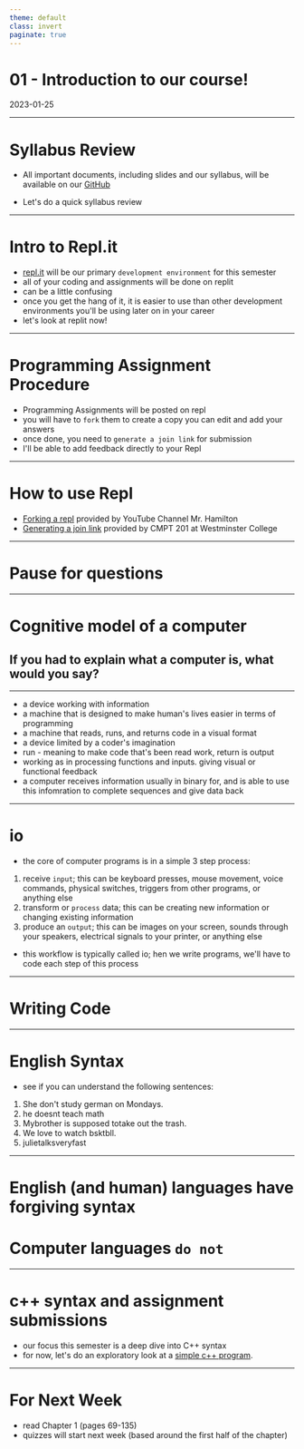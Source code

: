 ```yaml
---
theme: default
class: invert
paginate: true
---
```


# 01 - Introduction to our course!
2023-01-25

---

# Syllabus Review

- All important documents, including slides and our syllabus, will be available on our [GitHub](https://github.com/jonathan-chin/mec-cs)

- Let's do a quick syllabus review

---

# Intro to Repl.it

- [repl.it](https://replit.com) will be our primary `development environment` for this semester
- all of your coding and assignments will be done on replit
- can be a little confusing
- once you get the hang of it, it is easier to use than other development environments you'll be using later on in your career
- let's look at replit now!

---

# Programming Assignment Procedure

- Programming Assignments will be posted on repl
- you will have to `fork` them to create a copy you can edit and add your answers
- once done, you need to `generate a join link` for submission
- I'll be able to add feedback directly to your Repl

---

# How to use Repl

- [Forking a repl](https://www.youtube.com/watch?v=dJSWW2uDx5Y) provided by YouTube Channel Mr. Hamilton
- [Generating a join link](https://cs.westminstercollege.edu/cmpt201/repl.it.html#:~:text=Working%20together%20on,window%20in%20Zoom) provided by CMPT 201 at Westminster College

---

# Pause for questions

---

# Cognitive model of a computer
## If you had to explain what a computer is, what would you say?

---

- a device working with information
- a machine that is designed to make human's lives easier in terms of programming
- a machine that reads, runs, and returns code in a visual format
- a device limited by a coder's imagination
- run - meaning to make code that's been read work, return is output
- working as in processing functions and inputs. giving visual or functional feedback
- a computer receives information usually in binary for, and is able to use this infomration to complete sequences and give data back


---

# io

- the core of computer programs is in a simple 3 step process:
1. receive `input`; this can be keyboard presses, mouse movement, voice commands, physical switches, triggers from other programs, or anything else
2. transform or `process` data; this can be creating new information or changing existing information
3. produce an `output`; this can be images on your screen, sounds through your speakers, electrical signals to your printer, or anything else
- this workflow is typically called io; hen we write programs, we'll have to code each step of this process

---

# Writing Code

---

# English Syntax

- see if you can understand the following sentences:

1. She don't study german on Mondays.
2. he doesnt teach math
3. Mybrother is supposed totake out the trash.
4. We love to watch bsktbll.
5. julietalksveryfast

---

# English (and human) languages have forgiving syntax

# Computer languages `do not`

---

# c++ syntax and assignment submissions

- our focus this semester is a deep dive into C++ syntax
- for now, let's do an exploratory look at a [simple c++ program](https://replit.com/@jonchin/2023-01-25-Hello-World).

---

# For Next Week

- read Chapter 1 (pages 69-135)
- quizzes will start next week (based around the first half of the chapter)

